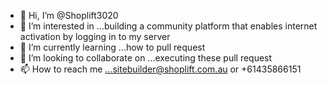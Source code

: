 - 👋 Hi, I’m @Shoplift3020
- 👀 I’m interested in ...building a community platform that enables internet activation by logging in to my server
- 🌱 I’m currently learning ...how to pull request
- 💞️ I’m looking to collaborate on ...executing these pull request
- 📫 How to reach me ...sitebuilder@shoplift.com.au or +61435866151

<!---
Shoplift3020/Shoplift3020 is a ✨ special ✨ repository because its `README.md` (this file) appears on your GitHub profile.
You can click the Preview link to take a look at your changes.
--->
